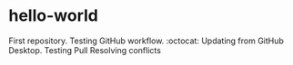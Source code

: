 # hello-world
First repository.
Testing GitHub workflow.
:octocat:
Updating from GitHub Desktop.
Testing Pull
Resolving conflicts
